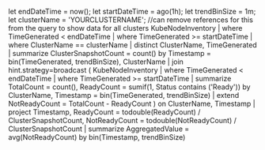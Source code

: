 let endDateTime = now();
let startDateTime = ago(1h);
let trendBinSize = 1m;
let clusterName = 'YOURCLUSTERNAME'; //can remove references for this from the query to show data for all clusters
KubeNodeInventory
| where TimeGenerated < endDateTime
| where TimeGenerated >= startDateTime
| where ClusterName == clusterName
| distinct ClusterName, TimeGenerated
| summarize ClusterSnapshotCount = count() by Timestamp = bin(TimeGenerated, trendBinSize), ClusterName
| join hint.strategy=broadcast (
    KubeNodeInventory
    | where TimeGenerated < endDateTime
    | where TimeGenerated >= startDateTime
    | summarize TotalCount = count(), ReadyCount = sumif(1, Status contains ('Ready'))
                by ClusterName, Timestamp = bin(TimeGenerated, trendBinSize)
    | extend NotReadyCount = TotalCount - ReadyCount
) on ClusterName, Timestamp
| project Timestamp,
          ReadyCount = todouble(ReadyCount) / ClusterSnapshotCount,
          NotReadyCount = todouble(NotReadyCount) / ClusterSnapshotCount
| summarize AggregatedValue = avg(NotReadyCount) by bin(Timestamp, trendBinSize)
